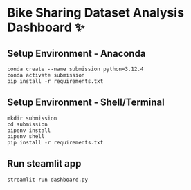 # Bike Sharing Dataset Analysis Dashboard ✨

## Setup Environment - Anaconda
```
conda create --name submission python=3.12.4
conda activate submission
pip install -r requirements.txt
```

## Setup Environment - Shell/Terminal
```
mkdir submission
cd submission
pipenv install
pipenv shell
pip install -r requirements.txt
```

## Run steamlit app
```
streamlit run dashboard.py
```